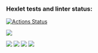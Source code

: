 ### Hexlet tests and linter status:
[![Actions Status](https://github.com/Abikimoz/frontend-project-44/workflows/hexlet-check/badge.svg)](https://github.com/Abikimoz/frontend-project-44/actions)

<a href="https://codeclimate.com/github/Abikimoz/frontend-project-44/maintainability"><img src="https://api.codeclimate.com/v1/badges/299334feb4f050cf8111/maintainability" /></a>

<a href="https://asciinema.org/a/549947" target="_blank"><img src="https://asciinema.org/a/549947.svg" /></a>
<a href="https://asciinema.org/a/NX5dzxhjRL7TRKh9qxS2udDXT" target="_blank"><img src="https://asciinema.org/a/NX5dzxhjRL7TRKh9qxS2udDXT.svg" /></a>
<a href="https://asciinema.org/a/sCwQVt24akm8LGTqAFhNEL8wL" target="_blank"><img src="https://asciinema.org/a/sCwQVt24akm8LGTqAFhNEL8wL.svg" /></a>
<a href="https://asciinema.org/a/7x70UrsgsmVeO7fF7RAnBFgUr" target="_blank"><img src="https://asciinema.org/a/7x70UrsgsmVeO7fF7RAnBFgUr.svg" /></a>